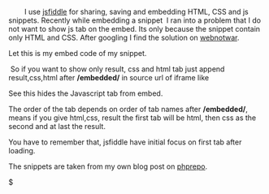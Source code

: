        I use [jsfiddle](http://jsfiddle.net/) for sharing, saving and embedding HTML, CSS and js snippets. Recently while embedding a snippet  I ran into a problem that I do not want to show js tab on the embed. Its only because the snippet contain only HTML and CSS. After googling I find the solution on [webnotwar](http://www.webnotwar.ca/jsfiddle-tips-and-tricks/).  
  
Let this is my embed code of my snippet.  

 So if you want to show only result, css and html tab just append result,css,html after **/embedded/** in source url of iframe like  

  
See this hides the Javascript tab from embed.  

  
  
The order of the tab depends on order of tab names after **/embedded/**, means if you give html,css, result the first tab will be html, then css as the second and at last the result.  
  
You have to remember that, jsfiddle have initial focus on first tab after loading.  
  

  
The snippets are taken from my own blog post on [phprepo](http://www.phprepo.in/2012/04/simple-drop-down-menu-without-javascript/).

$
